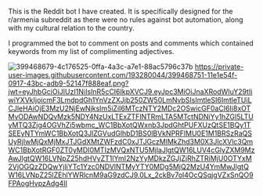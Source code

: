 This is the Reddit bot I have created. It is specifically designed for the r/armenia subreddit as there were no rules against bot automation, along with my cultural relation to the country.

I programmed the bot to comment on posts and comments which contained keywords from my list of complimenting adjectives.

![399468679-4c176525-0ffa-4a3c-a7e1-88ac5796c37b](https://github.com/user-attachments/assets/e0ff9e85-e1df-43f0-bdee-25203060de5b)
https://private-user-images.githubusercontent.com/193280044/399468751-11e1e54f-0917-43bc-adb9-52147f888eaf.png?jwt=eyJhbGciOiJIUzI1NiIsInR5cCI6IkpXVCJ9.eyJpc3MiOiJnaXRodWIuY29tIiwiYXVkIjoicmF3LmdpdGh1YnVzZXJjb250ZW50LmNvbSIsImtleSI6ImtleTUiLCJleHAiOjE3MzU2NjEwNjksIm5iZiI6MTczNTY2MDc2OSwicGF0aCI6Ii8xOTMyODAwNDQvMzk5NDY4NzUxLTExZTFlNTRmLTA5MTctNDNiYy1hZGI5LTUyMTQ3Zjg4OGVhZi5wbmc_WC1BbXotQWxnb3JpdGhtPUFXUzQtSE1BQy1TSEEyNTYmWC1BbXotQ3JlZGVudGlhbD1BS0lBVkNPRFlMU0E1M1BRSzRaQSUyRjIwMjQxMjMxJTJGdXMtZWFzdC0xJTJGczMlMkZhd3M0X3JlcXVlc3QmWC1BbXotRGF0ZT0yMDI0MTIzMVQxNTU5MjlaJlgtQW16LUV4cGlyZXM9MzAwJlgtQW16LVNpZ25hdHVyZT1lYmI2NzYyMDkzZGJjZjRhZTRiMjU0OTYxM2VjOGQzZDQwYjliYTc1Yzc0NDVlNTMyYTY0MDg5MjQ2MzU4YmMwJlgtQW16LVNpZ25lZEhlYWRlcnM9aG9zdCJ9.0Lx_2ckBv7ol4OcQSqjgVZxSnQO9FPAogHvpzAdg4II
